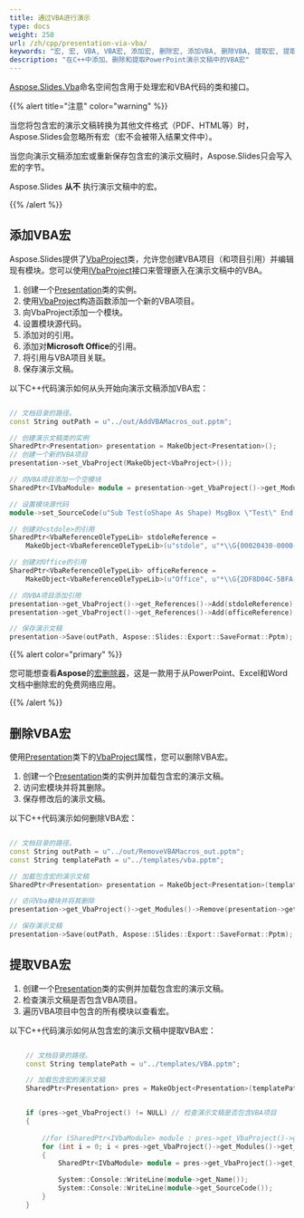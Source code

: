 ```yaml
---
title: 通过VBA进行演示
type: docs
weight: 250
url: /zh/cpp/presentation-via-vba/
keywords: "宏, 宏, VBA, VBA宏, 添加宏, 删除宏, 添加VBA, 删除VBA, 提取宏, 提取VBA, PowerPoint宏, PowerPoint演示文稿, C++, CPP, Aspose.Slides for C++"
description: "在C++中添加、删除和提取PowerPoint演示文稿中的VBA宏"
---
```


[Aspose.Slides.Vba](https://reference.aspose.com/slides/cpp/namespace/aspose.slides.vba/)命名空间包含用于处理宏和VBA代码的类和接口。

{{% alert title="注意" color="warning" %}} 

当您将包含宏的演示文稿转换为其他文件格式（PDF、HTML等）时，Aspose.Slides会忽略所有宏（宏不会被带入结果文件中）。

当您向演示文稿添加宏或重新保存包含宏的演示文稿时，Aspose.Slides只会写入宏的字节。

Aspose.Slides **从不** 执行演示文稿中的宏。

{{% /alert %}}

## **添加VBA宏**

Aspose.Slides提供了[VbaProject](https://reference.aspose.com/slides/cpp/class/aspose.slides.vba.vba_project)类，允许您创建VBA项目（和项目引用）并编辑现有模块。您可以使用[IVbaProject](https://reference.aspose.com/slides/cpp/class/aspose.slides.vba.i_vba_project/)接口来管理嵌入在演示文稿中的VBA。

1. 创建一个[Presentation](https://reference.aspose.com/slides/cpp/class/aspose.slides.presentation)类的实例。
2. 使用[VbaProject](https://reference.aspose.com/slides/cpp/class/aspose.slides.vba.vba_project#a01b7a0287df8a75f2f8d85185f3e197b)构造函数添加一个新的VBA项目。
3. 向VbaProject添加一个模块。
4. 设置模块源代码。
5. 添加对<stdole>的引用。
6. 添加对**Microsoft Office**的引用。
7. 将引用与VBA项目关联。
8. 保存演示文稿。

以下C++代码演示如何从头开始向演示文稿添加VBA宏： 

```c++

// 文档目录的路径。
const String outPath = u"../out/AddVBAMacros_out.pptm";

// 创建演示文稿类的实例
SharedPtr<Presentation> presentation = MakeObject<Presentation>();
// 创建一个新的VBA项目
presentation->set_VbaProject(MakeObject<VbaProject>());

// 向VBA项目添加一个空模块
SharedPtr<IVbaModule> module = presentation->get_VbaProject()->get_Modules()->AddEmptyModule(u"Module");

// 设置模块源代码
module->set_SourceCode(u"Sub Test(oShape As Shape) MsgBox \"Test\" End Sub");

// 创建对<stdole>的引用
SharedPtr<VbaReferenceOleTypeLib> stdoleReference =
	MakeObject<VbaReferenceOleTypeLib>(u"stdole", u"*\\G{00020430-0000-0000-C000-000000000046}#2.0#0#C:\\Windows\\system32\\stdole2.tlb#OLE Automation");

// 创建对Office的引用
SharedPtr<VbaReferenceOleTypeLib> officeReference =
	MakeObject<VbaReferenceOleTypeLib>(u"Office", u"*\\G{2DF8D04C-5BFA-101B-BDE5-00AA0044DE52}#2.0#0#C:\\Program Files\\Common Files\\Microsoft Shared\\OFFICE14\\MSO.DLL#Microsoft Office 14.0 Object Library");

// 向VBA项目添加引用
presentation->get_VbaProject()->get_References()->Add(stdoleReference);
presentation->get_VbaProject()->get_References()->Add(officeReference);

// 保存演示文稿
presentation->Save(outPath, Aspose::Slides::Export::SaveFormat::Pptm);

```

{{% alert color="primary" %}} 

您可能想查看**Aspose**的[宏删除器](https://products.aspose.app/slides/remove-macros)，这是一款用于从PowerPoint、Excel和Word文档中删除宏的免费网络应用。

{{% /alert %}} 

## **删除VBA宏**

使用[Presentation](https://reference.aspose.com/slides/cpp/class/aspose.slides.presentation)类下的[VbaProject](https://reference.aspose.com/slides/cpp/class/aspose.slides.presentation#ac9554082a2ac5ed57adf6012c90da5f4)属性，您可以删除VBA宏。

1. 创建一个[Presentation](https://reference.aspose.com/slides/cpp/class/aspose.slides.presentation)类的实例并加载包含宏的演示文稿。
2. 访问宏模块并将其删除。
3. 保存修改后的演示文稿。

以下C++代码演示如何删除VBA宏： 

```c++

// 文档目录的路径。
const String outPath = u"../out/RemoveVBAMacros_out.pptm";
const String templatePath = u"../templates/vba.pptm";

// 加载包含宏的演示文稿
SharedPtr<Presentation> presentation = MakeObject<Presentation>(templatePath);

// 访问Vba模块并将其删除 
presentation->get_VbaProject()->get_Modules()->Remove(presentation->get_VbaProject()->get_Modules()->idx_get(0));

// 保存演示文稿
presentation->Save(outPath, Aspose::Slides::Export::SaveFormat::Pptm);

```

## **提取VBA宏**

1. 创建一个[Presentation](https://reference.aspose.com/slides/cpp/class/aspose.slides.presentation)类的实例并加载包含宏的演示文稿。
2. 检查演示文稿是否包含VBA项目。
3. 遍历VBA项目中包含的所有模块以查看宏。

以下C++代码演示如何从包含宏的演示文稿中提取VBA宏： 

```c++

	// 文档目录的路径。
	const String templatePath = u"../templates/VBA.pptm";

	// 加载包含宏的演示文稿
	SharedPtr<Presentation> pres = MakeObject<Presentation>(templatePath);


	if (pres->get_VbaProject() != NULL) // 检查演示文稿是否包含VBA项目
	{
		
		//for (SharedPtr<IVbaModule> module : pres->get_VbaProject()->get_Modules())
		for (int i = 0; i < pres->get_VbaProject()->get_Modules()->get_Count(); i++)
		{
			SharedPtr<IVbaModule> module = pres->get_VbaProject()->get_Modules()->idx_get(i);

			System::Console::WriteLine(module->get_Name());
			System::Console::WriteLine(module->get_SourceCode());
		}
	}
```